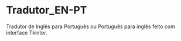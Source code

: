 # Tradutor_EN-PT
Tradutor de Inglês para Português ou Português para inglês feito com interface Tkinter.
